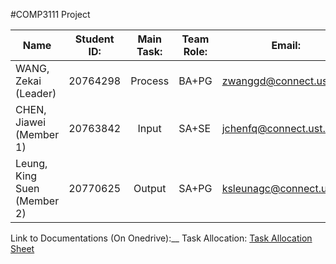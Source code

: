 #COMP3111 Project

| Name                        | Student ID:         | Main Task:  |Team Role: | Email: | Branch ID: |
| --------------------------- |:-------------------:|:----------:|------------|--------|---------|
| WANG, Zekai (Leader)        | 20764298            |   Process  |BA+PG|zwanggd@connect.ust.hk|not-yet|
| CHEN, Jiawei (Member 1)     | 20763842            |    Input   |SA+SE|jchenfq@connect.ust.hk|master|
| Leung, King Suen (Member 2) | 20770625            |   Output   |SA+PG|ksleunagc@connect.ust.hk|not-yet|

Link to Documentations (On Onedrive):__
Task Allocation: [Task Allocation Sheet](https://hkustconnect-my.sharepoint.com/:x:/g/personal/ksleungac_connect_ust_hk/ET7hh5_Qe8ZApMco3wcB-7oBr1qTl27PvdGtr3QA7Ie6iw?e=57FpU0)
